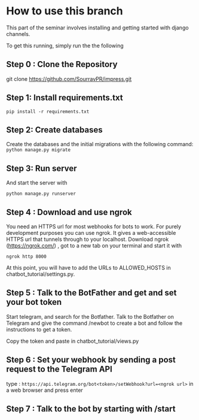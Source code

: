 
# How to use this branch

This part of the seminar involves installing and getting started with django channels.

To get this running, simply run the  the following 

## Step 0 : Clone the Repository
git clone https://github.com/SourravPR/impress.git

## Step 1: Install requirements.txt

`pip install -r requirements.txt`

## Step 2: Create databases

Create the databases and the initial migrations with the following command:
`python manage.py migrate`

## Step 3: Run server

And start the server with 

`python manage.py runserver`

## Step 4 : Download and use ngrok
You need an HTTPS url for most webhooks for bots to work. For purely development purposes you can use ngrok. It gives a web-accessible HTTPS url that tunnels through to your localhost. Download ngrok (https://ngrok.com/) , got to a new tab on your terminal and start it with

`ngrok http 8000`

At this point, you will have to add the URLs to ALLOWED_HOSTS in chatbot_tutorial/settings.py.

## Step 5 : Talk to the BotFather and get and set your bot token
Start telegram, and search for the Botfather. Talk to the Botfather on Telegram and give the command /newbot to create a bot and follow the instructions to get a token.

Copy the token and paste in chatbot_tutorial/views.py

## Step 6 : Set your webhook by sending a post request to the Telegram API
type : `https://api.telegram.org/bot<token>/setWebhook?url=<ngrok url>` in a web browser and press enter
## Step 7 : Talk to the bot by starting with /start
